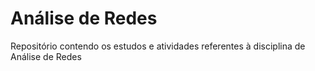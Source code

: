 # Análise de Redes
Repositório contendo os estudos e atividades referentes à disciplina de Análise de Redes
